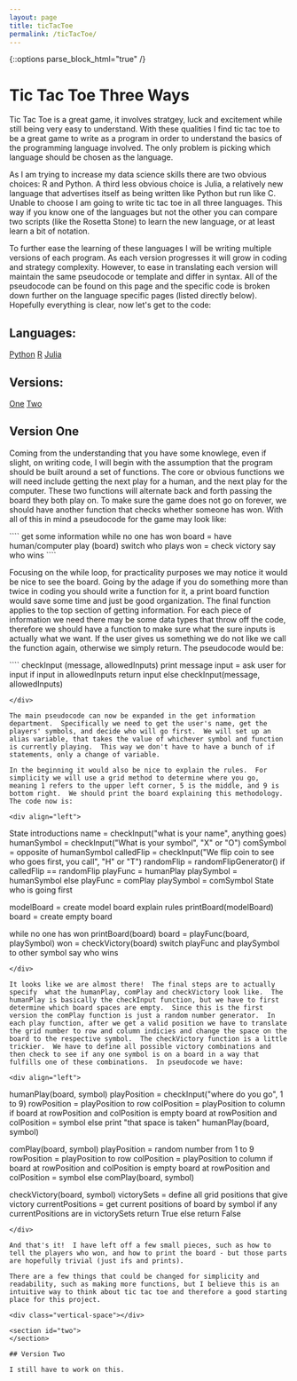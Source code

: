 ```yaml
---
layout: page
title: ticTacToe
permalink: /ticTacToe/
---
```

{::options parse_block_html="true" /}

# Tic Tac Toe Three Ways

Tic Tac Toe is a great game, it involves stratgey, luck and excitement while still being very easy to understand.  With these qualities I find tic tac toe to be a great game to write as a program in order to understand the basics of the programming language involved.  The only problem is picking which language should be chosen as the language.

As I am trying to increase my data science skills there are two obvious choices: R and Python.  A third less obvious choice is Julia, a relatively new language that advertises itself as being written like Python but run like C.  Unable to choose I am going to write tic tac toe in all three languages.  This way if you know one of the languages but not the other you can compare two scripts (like the Rosetta Stone) to learn the new language, or at least learn a bit of notation.  

To further ease the learning of these languages I will be writing multiple versions of each program.  As each version progresses it will grow in coding and strategy complexity.  However, to ease in translating each version will maintain the same pseudocode or template and differ in syntax.  All of the pseudocode can be found on this page and the specific code is broken down further on the language specific pages (listed directly below).  Hopefully everything is clear, now let's get to the code:

<div class="ticTacToe-header">
<div style="text-align: left"> <h2> Languages: </h2> </div>
</div>

<div class="ticTacToe-links">
  <a class="link" href="https://kulmsc.github.io/ticTacToe/python">Python</a>
  <a class="link" href="https://kulmsc.github.io/ticTacToe/R">R</a>
  <a class="link" href="https://kulmsc.github.io/ticTacToe/julia">Julia</a>
</div>

<div class="ticTacToe-header">
<div style="text-align: left"> <h2> Versions: </h2> </div>
</div>

<div class="ticTacToe-links">
  <a class="link" href="#one" data-scroll>One</a>
  <a class="link" href="#two" data-scroll>Two</a>
</div>

<div class="vertical-space"></div>

<section id="one">
</section>

## Version One

Coming from the understanding that you have some knowlege, even if slight, on writing code, I will begin with the assumption that the program should be built around a set of functions.  The core or obvious functions we will need include getting the next play for a human, and the next play for the computer.  These two functions will alternate back and forth passing the board they both play on.  To make sure the game does not go on forever, we should have another function that checks whether someone has won.  With all of this in mind a pseudocode for the game may look like:

<div class="codeBlock">
````
get some information
while no one has won
  board = have human/computer play (board)
  switch who plays
  won = check victory
say who wins
````
</div>

Focusing on the while loop, for practicality purposes we may notice it would be nice to see the board.  Going by the adage if you do something more than twice in coding you should write a function for it, a print board function would save some time and just be good organization.  The final function applies to the top section of getting information.  For each piece of information we need there may be some data types that throw off the code, therefore we should have a function to make sure what the sure inputs is actually what we want.  If the user gives us something we do not like we call the function again, otherwise we simply return.  The pseudocode would be:

<div align="left">
````
checkInput (message, allowedInputs)
  print message
  input = ask user for input
  if input in allowedInputs
    return input
  else
    checkInput(message, allowedInputs)

````
</div>

The main pseudocode can now be expanded in the get information department.  Specifically we need to get the user's name, get the players' symbols, and decide who will go first.  We will set up an alias variable, that takes the value of whichever symbol and function is currently playing.  This way we don't have to have a bunch of if statements, only a change of variable.

In the beginning it would also be nice to explain the rules.  For simplicity we will use a grid method to determine where you go, meaning 1 refers to the upper left corner, 5 is the middle, and 9 is bottom right.  We should print the board explaining this methodology.  The code now is:

<div align="left">
````
State introductions
name = checkInput("what is your name", anything goes)
humanSymbol = checkInput("What is your symbol", "X" or "O")
comSymbol = opposite of humanSymbol
calledFlip = checkInput("We flip coin to see who goes first, you call", "H" or "T")
randomFlip = randomFlipGenerator()
if calledFlip == randomFlip
  playFunc = humanPlay
  playSymbol = humanSymbol
else
  playFunc = comPlay
  playSymbol = comSymbol
State who is going first

modelBoard = create model board
explain rules
printBoard(modelBoard)
board = create empty board

while no one has won
  printBoard(board)
  board = playFunc(board, playSymbol)
  won = checkVictory(board)
  switch playFunc and playSymbol to other symbol
say who wins
````
</div>

It looks like we are almost there!  The final steps are to actually specify  what the humanPlay, comPlay and checkVictory look like.  The humanPlay is basically the checkInput function, but we have to first determine which board spaces are empty.  Since this is the first version the comPlay function is just a random number generator.  In each play function, after we get a valid position we have to translate the grid number to row and column indicies and change the space on the board to the respective symbol.  The checkVictory function is a little trickier.  We have to define all possible victory combinations and then check to see if any one symbol is on a board in a way that fulfills one of these combinations.  In pseudocode we have:

<div align="left">
````
humanPlay(board, symbol)
  playPosition = checkInput("where do you go", 1 to 9)
  rowPosition = playPosition to row
  colPosition = playPosition to column
  if board at rowPosition and colPosition is empty
    board at rowPosition and colPosition = symbol
  else
    print "that space is taken"
    humanPlay(board, symbol)


comPlay(board, symbol)
  playPosition = random number from 1 to 9
  rowPosition = playPosition to row
  colPosition = playPosition to column
  if board at rowPosition and colPosition is empty
    board at rowPosition and colPosition = symbol
  else
    comPlay(board, symbol)


  checkVictory(board, symbol)
    victorySets = define all grid positions that give victory
    currentPositions = get current positions of board by symbol
    if any currentPositions are in victorySets
      return True
    else
      return False

````
</div>

And that's it!  I have left off a few small pieces, such as how to tell the players who won, and how to print the board - but those parts are hopefully trivial (just ifs and prints).

There are a few things that could be changed for simplicity and readability, such as making more functions, but I believe this is an intuitive way to think about tic tac toe and therefore a good starting place for this project.

<div class="vertical-space"></div>

<section id="two">
</section>

## Version Two

I still have to work on this.
